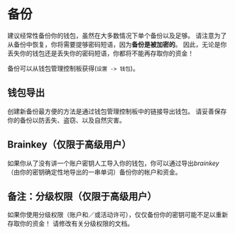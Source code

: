 # 备份

建议经常性备份你的钱包，虽然在大多数情况下单个备份以及足够。 请注意为了从备份中恢复，你将需要提够密码短语，因为**备份是被加密的**。 因此，无论是你丢失你的钱包还是丢失你的密码短语，你都将不能再存取你的资金！

备份可以从钱包管理控制板获得(`设置 -> 钱包`)。

## 钱包导出

创建新备份最方便的方法是通过钱包管理控制板中的链接导出钱包。 请妥善保存你的备份以防丢失、盗窃、以及自然灾害。

## Brainkey（仅限于高级用户）

如果你从了没有讲一个账户密钥人工导入你的钱包，你可以通过导出*brainkey*（由你的密钥确定性地导出的一串单词）备份你的帐户和资金。

## 备注：分级权限（仅限于高级用户）

如果你使用分级权限（账户和／或活动许可），仅仅备份你的密钥可能不足以重新存取你的资金！ 请修改有关分级权限的文档。